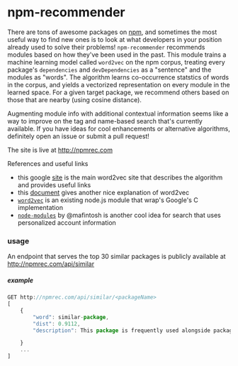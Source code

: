 # npm-recommender
There are tons of awesome packages on [npm](https://npmjs.org), and sometimes the most useful way to find new ones is to look at what developers in your position already used to solve their problems! `npm-recommender` recommends modules based on how they've been used in the past. This module trains a machine learning model called `word2vec` on the npm corpus, treating every package's `dependencies` and `devDependencies` as a "sentence" and the modules as "words". The algorithm learns co-occurrence statstics of words in the corpus, and yields a vectorized representation on every module in the learned space. For a given target package, we recommend others based on those that are nearby (using cosine distance).

Augmenting module info with additional contextual information seems like a way to improve on the tag and name-based search that's currently available. If you have ideas for cool enhancements or alternative algorithms, definitely open an issue or submit a pull request!

The site is live at http://npmrec.com

References and useful links
-  this google [site](https://code.google.com/archive/p/word2vec/) is the main word2vec site that describes the algorithm and provides useful links
-  this [document](http://www-personal.umich.edu/~ronxin/pdf/w2vexp.pdf) gives another nice explanation of word2vec
-  [`word2vec`](https://www.npmjs.com/package/word2vec) is an existing node.js module that wrap's Google's C implementation
-  [`node-modules`](https://github.com/mafintosh/node-modules) by @mafintosh is another cool idea for search that uses personalized account information

### usage
An endpoint that serves the top 30 similar packages is publicly available at http://npmrec.com/api/similar

##### example
```javascript
GET http://npmrec.com/api/similar/<packageName>
[
	{	
		"word": similar-package,
		"dist": 0.9112,
		"description": This package is frequently used alongside packageName

	}
	...
]
```
